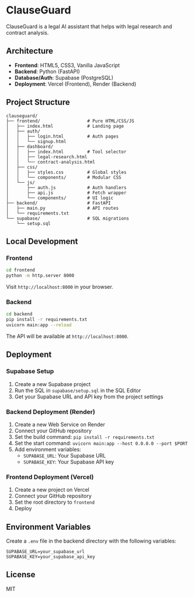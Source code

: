 # ClauseGuard

ClauseGuard is a legal AI assistant that helps with legal research and contract analysis.

## Architecture

- **Frontend**: HTML5, CSS3, Vanilla JavaScript
- **Backend**: Python (FastAPI)
- **Database/Auth**: Supabase (PostgreSQL)
- **Deployment**: Vercel (Frontend), Render (Backend)

## Project Structure

```
clauseguard/
├── frontend/                  # Pure HTML/CSS/JS
│   ├── index.html             # Landing page
│   ├── auth/
│   │   ├── login.html         # Auth pages
│   │   └── signup.html
│   ├── dashboard/
│   │   ├── index.html         # Tool selector
│   │   ├── legal-research.html
│   │   └── contract-analysis.html
│   ├── css/
│   │   ├── styles.css         # Global styles
│   │   └── components/        # Modular CSS
│   └── js/
│       ├── auth.js            # Auth handlers
│       ├── api.js             # Fetch wrapper
│       └── components/        # UI logic
├── backend/                   # FastAPI
│   ├── main.py                # API routes
│   └── requirements.txt
└── supabase/                  # SQL migrations
    └── setup.sql
```

## Local Development

### Frontend

```bash
cd frontend
python -m http.server 8000
```

Visit `http://localhost:8000` in your browser.

### Backend

```bash
cd backend
pip install -r requirements.txt
uvicorn main:app --reload
```

The API will be available at `http://localhost:8000`.

## Deployment

### Supabase Setup

1. Create a new Supabase project
2. Run the SQL in `supabase/setup.sql` in the SQL Editor
3. Get your Supabase URL and API key from the project settings

### Backend Deployment (Render)

1. Create a new Web Service on Render
2. Connect your GitHub repository
3. Set the build command: `pip install -r requirements.txt`
4. Set the start command: `uvicorn main:app --host 0.0.0.0 --port $PORT`
5. Add environment variables:
   - `SUPABASE_URL`: Your Supabase URL
   - `SUPABASE_KEY`: Your Supabase API key

### Frontend Deployment (Vercel)

1. Create a new project on Vercel
2. Connect your GitHub repository
3. Set the root directory to `frontend`
4. Deploy

## Environment Variables

Create a `.env` file in the backend directory with the following variables:

```
SUPABASE_URL=your_supabase_url
SUPABASE_KEY=your_supabase_api_key
```

## License

MIT

